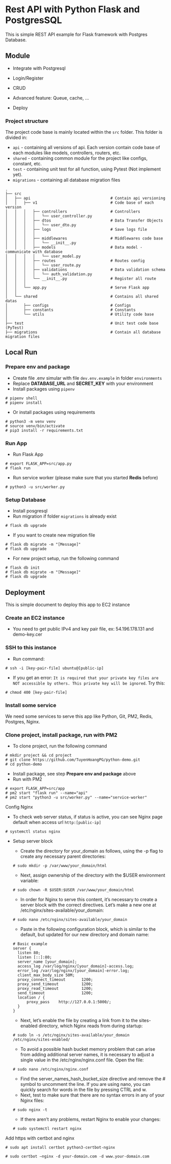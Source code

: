 # Rest API with Python Flask and PostgresSQL

This is simple REST API example for Flask framework with Postgres Database.

## Module

- Integrate with Postgresql

- Login/Register

- CRUD

- Advanced feature: Queue, cache, ...

- Deploy

### Project structure

The project code base is mainly located within the `src` folder. This folder is divided in:

- `api` - containing all versions of api. Each version contain code base of each modules like models, controllers, routers, etc.
- `shared` - containing common module for the project like configs, constant, etc.
- `test` - containing unit test for all function, using Pytest (Not implement yet).
- `migrations` - containing all database migration files

```
.
├── src
│   ├── api                                   # Contain api versioning
│   │   ├── v1                                # Code base of each version
│   │   │   ├── controllers                   # Controllers
│   │   │   │   └── user_controller.py
│   │   │   ├── dtos                          # Data Transfer Objects
│   │   │   │   └── user_dto.py
│   │   │   ├── logs                          # Save logs file
│   │   │   │
│   │   │   ├── middlewares                   # Middlewares code base
│   │   │   │   └── __init__.py
│   │   │   ├── models                        # Data model - communicate with database
│   │   │   │   └── user_model.py
│   │   │   ├── routes                        # Routes config
│   │   │   │   └── user_route.py
│   │   │   ├── validations                   # Data validation schema
│   │   │   │   └── auth_validation.py
│   │   │   └── __init__.py                   # Register all route
│   │   │
│   │   └── app.py                            # Serve Flask app
│   │
│   └── shared                                # Contains all shared datas
│       ├── configs                           # Configs
│       ├── constants                         # Constants
│       └── utils                             # Utility code base
│
├── test                                      # Unit test code base (PyTest)
├── migrations                                # Contain all database migration files

```

## Local Run

### Prepare env and package

- Create file .env simular with file `dev.env.example` in folder `environments`
- Replace **DATABASE_URL** and **SECRET_KEY** with your environment
- Install packages using `pipenv`

```
# pipenv shell
# pipenv install
```

- Or install packages using requirements

```
# python3 -m venv venv
# source venv/bin/activate
# pip3 install -r requirements.txt
```

### Run App

- Run Flask App

```
# export FLASK_APP=src/app.py
# flask run
```

- Run service worker (please make sure that you started **Redis** before)

```
# python3 -u src/worker.py
```

### Setup Database

- Install posgresql
- Run migration if folder `migrations` is already exist

```
# flask db upgrade
```

- If you want to create new migration file

```
# flask db migrate -m "[Message]"
# flask db upgrade
```

- For new project setup, run the following command

```
# flask db init
# flask db migrate -m "[Message]"
# flask db upgrade
```

## Deployment

This is simple document to deploy this app to EC2 instance

### Create an EC2 instance

- You need to get public IPv4 and key pair file, ex: 54.196.178.131 and demo-key.cer

### SSH to this instance

- Run command:

```
# ssh -i [key-pair-file] ubuntu@[public-ip]
```

- If you get an error: `It is required that your private key files are NOT accessible by others. This private key will be ignored`. Try this:

```
# chmod 400 [key-pair-file]
```

### Install some service

We need some services to serve this app like Python, Git, PM2, Redis, Postgres, Nginx.

### Clone project, install package, run with PM2

- To clone project, run the following command

```
# mkdir project && cd project
# git clone https://github.com/TuyenHoangPG/python-demo.git
# cd python-demo

```

- Install package, see step **Prepare env and package** above
- Run with PM2

```
# export FLASK_APP=src/app
# pm2 start "flask run" --name="api"
# pm2 start "python3 -u src/worker.py" --name="service-worker"
```

Config Nginx

- To check web server status, if status is active, you can see Nginx page default when access url `http:[public-ip]`

```
# systemctl status nginx
```

- Setup server block

  - Create the directory for your_domain as follows, using the -p flag to create any necessary parent directories:

  ```
  # sudo mkdir -p /var/www/your_domain/html
  ```

  - Next, assign ownership of the directory with the $USER environment variable:

  ```
  # sudo chown -R $USER:$USER /var/www/your_domain/html
  ```

  - In order for Nginx to serve this content, it’s necessary to create a server block with the correct directives. Let’s make a new one at /etc/nginx/sites-available/your_domain:

  ```
  # sudo nano /etc/nginx/sites-available/your_domain
  ```

  - Paste in the following configuration block, which is similar to the default, but updated for our new directory and domain name:

  ```
  # Basic example
  server {
    listen 80;
    listen [::]:80;
    server_name [your_domain];
    access_log /var/log/nginx/[your_domain]-access.log;
    error_log /var/log/nginx/[your_domain]-error.log;
    client_max_body_size 50M;
    proxy_connect_timeout       1200;
    proxy_send_timeout          1200;
    proxy_read_timeout          1200;
    send_timeout                1200;
    location / {
        proxy_pass    http://127.0.0.1:5000/;
    }
  }
  ```

  - Next, let’s enable the file by creating a link from it to the sites-enabled directory, which Nginx reads from during startup:

  ```
  # sudo ln -s /etc/nginx/sites-available/your_domain /etc/nginx/sites-enabled/
  ```

  - To avoid a possible hash bucket memory problem that can arise from adding additional server names, it is necessary to adjust a single value in the /etc/nginx/nginx.conf file. Open the file:

  ```
  # sudo nano /etc/nginx/nginx.conf
  ```

  - Find the server_names_hash_bucket_size directive and remove the # symbol to uncomment the line. If you are using nano, you can quickly search for words in the file by pressing CTRL and w.
  - Next, test to make sure that there are no syntax errors in any of your Nginx files:

  ```
  # sudo nginx -t
  ```

  - If there aren’t any problems, restart Nginx to enable your changes:

  ```
  # sudo systemctl restart nginx
  ```

Add https with certbot and nginx

```
# sudo apt install certbot python3-certbot-nginx

# sudo certbot —nginx -d your-domain.com -d www.your-domain.com
```
